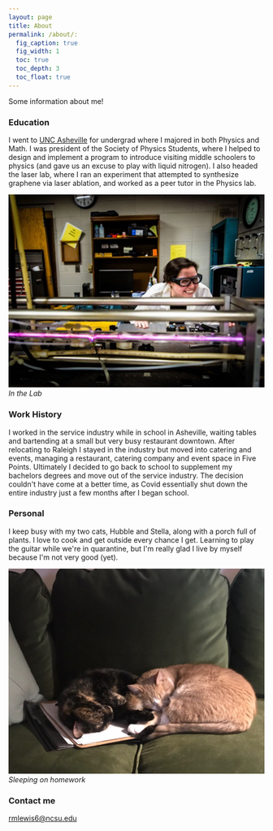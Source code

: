```yaml
---
layout: page
title: About
permalink: /about/:
  fig_caption: true
  fig_width: 1
  toc: true
  toc_depth: 3
  toc_float: true
---
```

Some information about me!

### Education

I went to [UNC Asheville](unca.edu) for undergrad where I majored in both Physics and Math. I was president of the Society of Physics Students, where I helped to design and implement a program to introduce visiting middle schoolers to physics (and gave us an excuse to play with liquid nitrogen). I also headed the laser lab, where I ran an experiment that attempted to synthesize graphene via laser ablation, and worked as a peer tutor in the Physics lab.  

![In the Lab](images/LaserLab.png)  
*In the Lab*

### Work History

I worked in the service industry while in school in Asheville, waiting tables and bartending at a small but very busy restaurant downtown. After relocating to Raleigh I stayed in the industry but moved into catering and events, managing a restaurant, catering company and event space in Five Points. Ultimately I decided to go back to school to supplement my bachelors degrees and move out of the service industry. The decision couldn't have come at a better time, as Covid essentially shut down the entire industry just a few months after I began school. 

### Personal

I keep busy with my two cats, Hubble and Stella, along with a porch full of plants. I love to cook and get outside every chance I get. Learning to play the guitar while we're in quarantine, but I'm really glad I live by myself because I'm not very good (yet).  

![Sleeping on homework](images/Cats.png)
*Sleeping on homework*

### Contact me

[rmlewis6@ncsu.edu](mailto:rmlewis6@ncsu.edu)
